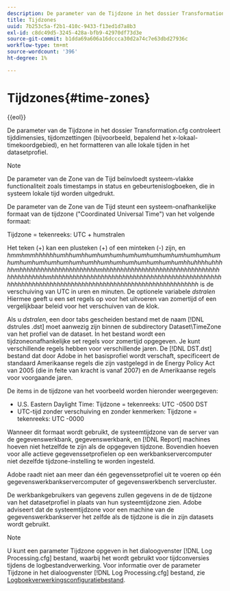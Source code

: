 ```yaml
---
description: De parameter van de Tijdzone in het dossier Transformation.cfg controleert tijddimensies, tijdomzettingen (bijvoorbeeld, bepalend het x-lokaal-timekoordgebied), en het formatteren van alle lokale tijden in het datasetprofiel.
title: Tijdzones
uuid: 7b253c5a-f2b1-410c-9433-f13ed1d7a8b3
exl-id: c8dc49d5-3245-428a-bfb9-42970df73d3e
source-git-commit: b1dda69a606a16dccca30d2a74c7e63dbd27936c
workflow-type: tm+mt
source-wordcount: '396'
ht-degree: 1%

---
```


# Tijdzones{#time-zones}

{{eol}}

De parameter van de Tijdzone in het dossier Transformation.cfg controleert tijddimensies, tijdomzettingen (bijvoorbeeld, bepalend het x-lokaal-timekoordgebied), en het formatteren van alle lokale tijden in het datasetprofiel.

>[!NOTE]
>
>De parameter van de Zone van de Tijd beïnvloedt systeem-vlakke functionaliteit zoals timestamps in status en gebeurtenislogboeken, die in systeem lokale tijd worden uitgedrukt.

De parameter van de Zone van de Tijd steunt een systeem-onafhankelijke formaat van de tijdzone (&quot;Coordinated Universal Time&quot;) van het volgende formaat:

Tijdzone = tekenreeks: UTC + humstralen

Het teken (+) kan een plusteken (+) of een minteken (-) zijn, en *hmmhmmhhhhhhumhhumhhumhumhumhumhumhumhumhumhumhumhumhumhumhumhumhumhumhumhhumhumhumhumhumhumhumhhuhhhhuhhhhhmhhhhhhhhhhhhhhhhhhhhhhmhhhhhhhhhhhhhhhhhhhhhhhhhhhhhhhhhhhhhhhhhhhhmhhhhhhhhhhhhhhhhhhhhhhhhhhhhhhhhhhhhhhhhhhhhhhhhhhhhhhhhhhhhhhhhhhhhhhhhhhhhhhhhhhhhhhhhhhhhhhhhhhhhhh* is de verschuiving van UTC in uren en minuten. De optionele variabele *dstralen* Hiermee geeft u een set regels op voor het uitvoeren van zomertijd of een vergelijkbaar beleid voor het verschuiven van de klok.

Als u *dstralen*, een door tabs gescheiden bestand met de naam [!DNL dstrules .dst] moet aanwezig zijn binnen de subdirectory Dataset\TimeZone van het profiel van de dataset. In het bestand wordt een tijdzoneonafhankelijke set regels voor zomertijd opgegeven. Je kunt verschillende regels hebben voor verschillende jaren. De [!DNL DST.dst] bestand dat door Adobe in het basisprofiel wordt verschaft, specificeert de standaard Amerikaanse regels die zijn vastgelegd in de Energy Policy Act van 2005 (die in feite van kracht is vanaf 2007) en de Amerikaanse regels voor voorgaande jaren.

De items in de tijdzone van het voorbeeld worden hieronder weergegeven:

* U.S. Eastern Daylight Time: Tijdzone = tekenreeks: UTC -0500 DST
* UTC-tijd zonder verschuiving en zonder kenmerken: Tijdzone = tekenreeks: UTC -0000

Wanneer dit formaat wordt gebruikt, de systeemtijdzone van de server van de gegevenswerkbank, gegevenswerkbank, en [!DNL Report] machines hoeven niet hetzelfde te zijn als de opgegeven tijdzone. Bovendien hoeven voor alle actieve gegevenssetprofielen op een werkbankservercomputer niet dezelfde tijdzone-instelling te worden ingesteld.

Adobe raadt niet aan meer dan één gegevenssetprofiel uit te voeren op één gegevenswerkbankservercomputer of gegevenswerkbench servercluster.

De werkbankgebruikers van gegevens zullen gegevens in de de tijdzone van het datasetprofiel in plaats van hun systeemtijdzone zien. Adobe adviseert dat de systeemtijdzone voor een machine van de gegevenswerkbankserver het zelfde als de tijdzone is die in zijn datasets wordt gebruikt.

>[!NOTE]
>
>U kunt een parameter Tijdzone opgeven in het dialoogvenster [!DNL Log Processing.cfg] bestand, waarbij het wordt gebruikt voor tijdconversies tijdens de logbestandverwerking. Voor informatie over de parameter Tijdzone in het dialoogvenster [!DNL Log Processing.cfg] bestand, zie [Logboekverwerkingsconfiguratiebestand](../../../../home/c-dataset-const-proc/c-log-proc-config-file/c-abt-log-proc-config-file.md).
